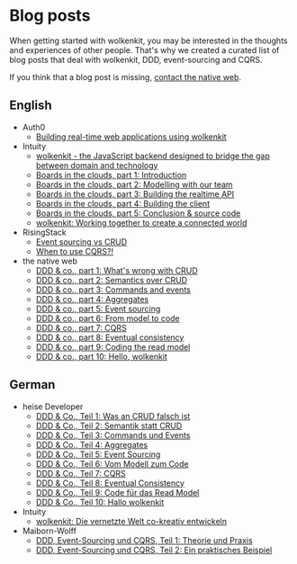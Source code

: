 # Blog posts

When getting started with wolkenkit, you may be interested in the thoughts and experiences of other people. That's why we created a curated list of blog posts that deal with wolkenkit, DDD, event-sourcing and CQRS.

If you think that a blog post is missing, [contact the native web](mailto:hello@thenativeweb.io).

## English

- Auth0
  - [Building real-time web applications using wolkenkit](https://auth0.com/blog/building-real-time-web-applications-using-wolkenkit/)
- Intuity
  - [wolkenkit - the JavaScript backend designed to bridge the gap between domain and technology](https://www.intuity.de/wolkenkit-the-javascript-backend-designed-to-bridge-the-gap-between-domain-and-technology/)
  - [Boards in the clouds, part 1: Introduction](https://www.intuity.de/boards-in-the-clouds-part-1-introduction/)
  - [Boards in the clouds, part 2: Modelling with our team](https://www.intuity.de/boards-in-the-clouds-part-2-modelling-with-our-team/)
  - [Boards in the clouds, part 3: Building the realtime API](https://www.intuity.de/boards-in-the-clouds-part-3-building-the-realtime-api/)
  - [Boards in the clouds, part 4: Building the client](https://www.intuity.de/en/boards-in-the-clouds-part-4-building-the-client/)
  - [Boards in the clouds, part 5: Conclusion & source code](https://www.intuity.de/boards-in-the-clouds-part-5-conclusion-source-code/)
  - [wolkenkit: Working together to create a connected world](https://www.intuity.de/en/wolkenkit-die-vernetzte-welt-collaborativ-entwickeln/)
- RisingStack
  - [Event sourcing vs CRUD](https://community.risingstack.com/event-sourcing-vs-crud/)
  - [When to use CQRS?!](https://community.risingstack.com/when-to-use-cqrs/)
- the native web
  - [DDD & co., part 1: What's wrong with CRUD](https://www.thenativeweb.io/blog/2017-10-25-09-46-ddd-and-co-part-1-whats-wrong-with-crud/)
  - [DDD & co., part 2: Semantics over CRUD](https://www.thenativeweb.io/blog/2017-11-01-11-13-ddd-and-co-part-2-semantics-over-crud/)
  - [DDD & co., part 3: Commands and events](https://www.thenativeweb.io/blog/2017-11-16-09-46-ddd-and-co-part-3-commands-and-events/)
  - [DDD & co., part 4: Aggregates](https://www.thenativeweb.io/blog/2017-11-20-10-02-ddd-and-co-part-4-aggregates/)
  - [DDD & co., part 5: Event sourcing](https://www.thenativeweb.io/blog/2017-11-27-15-17-ddd-and-co-part-5-event-sourcing/)
  - [DDD & co., part 6: From model to code](https://www.thenativeweb.io/blog/2017-12-07-15-33-ddd-and-co-part-6-from-model-to-code/)
  - [DDD & co., part 7: CQRS](https://www.thenativeweb.io/blog/2017-12-14-14-17-ddd-and-co-part-7-cqrs/)
  - [DDD & co., part 8: Eventual consistency](https://www.thenativeweb.io/blog/2018-01-11-16-23-ddd-and-co-part-8-eventual-consistency/)
  - [DDD & co., part 9: Coding the read model](https://www.thenativeweb.io/blog/2018-01-18-15-47-ddd-and-co-part-9-coding-the-read-model/)
  - [DDD & co., part 10: Hello, wolkenkit](https://www.thenativeweb.io/blog/2018-01-23-16-17-ddd-and-co-part-10-hello-wolkenkit/)

## German

- heise Developer
  - [DDD & Co., Teil 1: Was an CRUD falsch ist](https://www.heise.de/developer/artikel/DDD-Co-Teil-1-Was-an-CRUD-falsch-ist-3756224.html)
  - [DDD & Co., Teil 2: Semantik statt CRUD](https://www.heise.de/developer/artikel/DDD-Co-Teil-2-Semantik-statt-CRUD-3762025.html)
  - [DDD & Co., Teil 3: Commands und Events](https://www.heise.de/developer/artikel/DDD-Co-Teil-3-Commands-und-Events-3767669.html)
  - [DDD & Co., Teil 4: Aggregates](https://www.heise.de/developer/artikel/DDD-Co-Teil-4-Aggregates-3780746.html)
  - [DDD & Co., Teil 5: Event Sourcing](https://www.heise.de/developer/artikel/DDD-Co-Teil-5-Event-Sourcing-3780773.html)
  - [DDD & Co., Teil 6: Vom Modell zum Code](https://www.heise.de/developer/artikel/DDD-Co-Teil-6-Vom-Modell-zum-Code-3793666.html)
  - [DDD & Co., Teil 7: CQRS](https://www.heise.de/developer/artikel/DDD-Co-Teil-7-CQRS-3798868.html)
  - [DDD & Co., Teil 8: Eventual Consistency](https://www.heise.de/developer/artikel/DDD-Co-Teil-8-Eventual-Consistency-3808539.html)
  - [DDD & Co., Teil 9: Code für das Read Model](https://www.heise.de/developer/artikel/DDD-Co-Teil-9-Code-fuer-das-Read-Model-3839908.html)
  - [DDD & Co., Teil 10: Hallo wolkenkit](https://www.heise.de/developer/artikel/DDD-Co-Teil-10-Hallo-wolkenkit-3852123.html)
- Intuity
  - [wolkenkit: Die vernetzte Welt co-kreativ entwickeln](https://www.intuity.de/wolkenkit-die-vernetzte-welt-collaborativ-entwickeln/)
- Maiborn-Wolff
  - [DDD, Event-Sourcing und CQRS, Teil 1: Theorie und Praxis](https://www.maibornwolff.de/blog/ddd-event-sourcing-und-cqrs)
  - [DDD, Event-Sourcing und CQRS, Teil 2: Ein praktisches Beispiel](https://www.maibornwolff.de/blog/ddd-event-sourcing-und-cqrs-teil-2)
